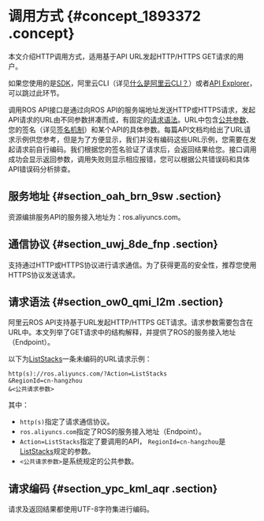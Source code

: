 # 调用方式 {#concept_1893372 .concept}

本文介绍HTTP调用方式，适用基于API URL发起HTTP/HTTPS GET请求的用户。

如果您使用的是[SDK](https://github.com/aliyun?spm=a2c4g.11186623.2.7.7ac73290vjdB7q)，阿里云CLI（详见[什么是阿里云CLI？](../../../../intl.zh-CN/产品简介/什么是阿里云CLI？.md#)）或者[API Explorer](https://api.aliyun.com/?spm=a2c4g.11186623.2.9.7ac73290Bg7Wy5#/)，可以跳过此环节。

调用ROS API接口是通过向ROS API的服务端地址发送HTTP或HTTPS请求，发起API请求的URL由不同参数拼凑而成，有固定的[请求语法](#section_ow0_qmi_l2m)。URL中包含[公共参数](intl.zh-CN/API参考（新）/公共参数.md#)、您的签名（详见[签名机制](intl.zh-CN/API参考（新）/签名机制.md#)）和某个API的具体参数。每篇API文档均给出了URL请求示例供您参考，但是为了方便显示，我们并没有编码这些URL示例，您需要在发起请求前自行编码。我们根据您的签名验证了请求后，会返回结果给您。接口调用成功会显示返回参数，调用失败则显示相应报错，您可以根据公共错误码和具体API错误码分析排查。

## 服务地址 {#section_oah_brn_9sw .section}

资源编排服务API的服务接入地址为：ros.aliyuncs.com。

## 通信协议 {#section_uwj_8de_fnp .section}

支持通过HTTP或HTTPS协议进行请求通信。为了获得更高的安全性，推荐您使用HTTPS协议发送请求。

## 请求语法 {#section_ow0_qmi_l2m .section}

阿里云ROS API支持基于URL发起HTTP/HTTPS GET请求。请求参数需要包含在URL中。本文列举了GET请求中的结构解释，并提供了ROS的服务接入地址（Endpoint）。

以下为[ListStacks](intl.zh-CN/API参考（新）/堆栈相关接口/ListStacks.md#)一条未编码的URL请求示例：

``` {#codeblock_sv5_tmd_y6c}
http(s)://ros.aliyuncs.com/?Action=ListStacks
&RegionId=cn-hangzhou
&<公共请求参数>
```

其中：

-   `http(s)`指定了请求通信协议。
-   `ros.aliyuncs.com`指定了ROS的服务接入地址（Endpoint）。
-   `Action=ListStacks`指定了要调用的API， `RegionId=cn-hangzhou`是[ListStacks](intl.zh-CN/API参考（新）/堆栈相关接口/ListStacks.md#)规定的参数。
-   `<公共请求参数>`是系统规定的公共参数。

## 请求编码 {#section_ypc_kml_aqr .section}

请求及返回结果都使用UTF-8字符集进行编码。

